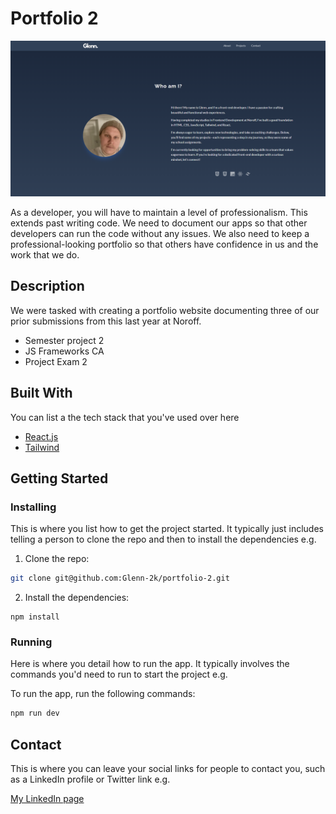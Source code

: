 # Portfolio 2

![image](/src/assets/pe2.png)

As a developer, you will have to maintain a level of professionalism. This extends past writing code. We need to document our apps so that other developers can run the code without any issues. We also need to keep a professional-looking portfolio so that others have confidence in us and the work that we do.

## Description

We were tasked with creating a portfolio website documenting three of our prior submissions from this last year at Noroff.

- Semester project 2
- JS Frameworks CA
- Project Exam 2

## Built With

You can list a the tech stack that you've used over here

- [React.js](https://reactjs.org/)
- [Tailwind](https://tailwindcss.com)

## Getting Started

### Installing

This is where you list how to get the project started. It typically just includes telling a person to clone the repo and then to install the dependencies e.g.

1. Clone the repo:

```bash
git clone git@github.com:Glenn-2k/portfolio-2.git
```

2. Install the dependencies:

```
npm install
```

### Running

Here is where you detail how to run the app. It typically involves the commands you'd need to run to start the project e.g.

To run the app, run the following commands:

```bash
npm run dev
```

## Contact

This is where you can leave your social links for people to contact you, such as a LinkedIn profile or Twitter link e.g.

[My LinkedIn page](www.linkedin.com/in/glennkristiansen)
